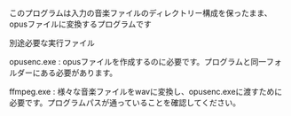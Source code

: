 このプログラムは入力の音楽ファイルのディレクトリー構成を保ったまま、opusファイルに変換するプログラムです

別途必要な実行ファイル

opusenc.exe : opusファイルを作成するのに必要です。プログラムと同一フォルダーにある必要があります。

ffmpeg.exe : 様々な音楽ファイルをwavに変換し、opusenc.exeに渡すために必要です。プログラムパスが通っていることを確認してください。